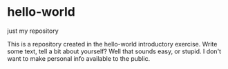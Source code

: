 # hello-world
just my repository

This is a repository created in the hello-world introductory exercise.
Write some text, tell a bit about yourself?
Well that sounds easy, or stupid. I don't want to make personal info available to the public.  
